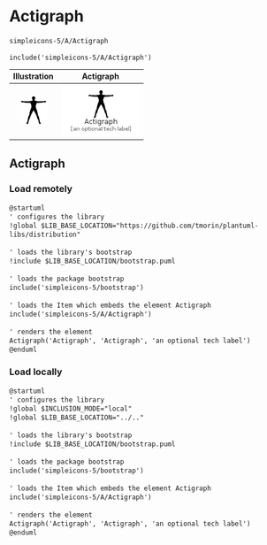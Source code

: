 # Actigraph


```text
simpleicons-5/A/Actigraph
```

```text
include('simpleicons-5/A/Actigraph')
```



| Illustration | Actigraph |
| :---: | :---: |
| ![illustration for Illustration](../../simpleicons-5/A/Actigraph.png) | ![illustration for Actigraph](../../simpleicons-5/A/Actigraph.Local.png) |




## Actigraph

### Load remotely
```plantuml
@startuml
' configures the library
!global $LIB_BASE_LOCATION="https://github.com/tmorin/plantuml-libs/distribution"

' loads the library's bootstrap
!include $LIB_BASE_LOCATION/bootstrap.puml

' loads the package bootstrap
include('simpleicons-5/bootstrap')

' loads the Item which embeds the element Actigraph
include('simpleicons-5/A/Actigraph')

' renders the element
Actigraph('Actigraph', 'Actigraph', 'an optional tech label')
@enduml
```

### Load locally
```plantuml
@startuml
' configures the library
!global $INCLUSION_MODE="local"
!global $LIB_BASE_LOCATION="../.."

' loads the library's bootstrap
!include $LIB_BASE_LOCATION/bootstrap.puml

' loads the package bootstrap
include('simpleicons-5/bootstrap')

' loads the Item which embeds the element Actigraph
include('simpleicons-5/A/Actigraph')

' renders the element
Actigraph('Actigraph', 'Actigraph', 'an optional tech label')
@enduml
```

